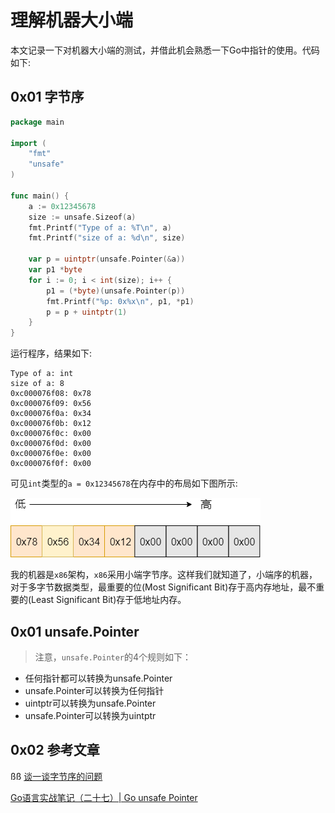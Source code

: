 # 理解机器大小端

本文记录一下对机器大小端的测试，并借此机会熟悉一下Go中指针的使用。代码如下:

## 0x01 字节序

```Go
package main

import (
	"fmt"
	"unsafe"
)

func main() {
	a := 0x12345678
	size := unsafe.Sizeof(a)
	fmt.Printf("Type of a: %T\n", a)
	fmt.Printf("size of a: %d\n", size)

	var p = uintptr(unsafe.Pointer(&a))
	var p1 *byte
	for i := 0; i < int(size); i++ {
		p1 = (*byte)(unsafe.Pointer(p))
		fmt.Printf("%p: 0x%x\n", p1, *p1)
		p = p + uintptr(1)
	}
}

```

运行程序，结果如下:
```
Type of a: int
size of a: 8
0xc000076f08: 0x78
0xc000076f09: 0x56
0xc000076f0a: 0x34
0xc000076f0b: 0x12
0xc000076f0c: 0x00
0xc000076f0d: 0x00
0xc000076f0e: 0x00
0xc000076f0f: 0x00

```

可见`int`类型的`a = 0x12345678`在内存中的布局如下图所示:


![endian](./endian.png)


我的机器是`x86`架构，`x86`采用小端字节序。这样我们就知道了，小端序的机器，对于多字节数据类型，最重要的位(Most Significant Bit)存于高内存地址，最不重要的(Least Significant Bit)存于低地址内存。

## 0x01 unsafe.Pointer

> 注意，`unsafe.Pointer`的4个规则如下：

- 任何指针都可以转换为unsafe.Pointer
- unsafe.Pointer可以转换为任何指针
- uintptr可以转换为unsafe.Pointer
- unsafe.Pointer可以转换为uintptr

## 0x02 参考文章
ßß
[谈一谈字节序的问题](https://mp.weixin.qq.com/s/P7GZ7HaxzNxuAsihfOpKUA)

[Go语言实战笔记（二十七）| Go unsafe Pointer](https://www.flysnow.org/2017/07/06/go-in-action-unsafe-pointer.html)